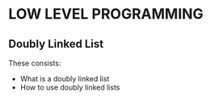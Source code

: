 # LOW LEVEL PROGRAMMING

## Doubly Linked List

These consists:
- What is a doubly linked list
- How to use doubly linked lists
